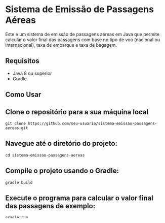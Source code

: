 # Sistema de Emissão de Passagens Aéreas

Este é um sistema de emissão de passagens aéreas em Java que permite calcular o valor final das passagens com base no tipo de voo (nacional ou internacional), taxa de embarque e taxa de bagagem. 

## Requisitos

- Java 8 ou superior
- Gradle

## Como Usar

## Clone o repositório para a sua máquina local

   ```shell
   git clone https://github.com/seu-usuario/sistema-emissao-passagens-aereas.git
```
## Navegue até o diretório do projeto:

   ```shell
   cd sistema-emissao-passagens-aereas
```
## Compile o projeto usando o Gradle:

   ```shell
   gradle build
```
## Execute o programa para calcular o valor final das passagens de exemplo:
   ```shell
   gradle run
```
## Os resultados serão exibidos no console, mostrando o valor final das passagens nacionais e internacionais de exemplo.

## Configuração Personalizada

Você pode personalizar o sistema ajustando os valores base, taxas de embarque e taxas de bagagem no arquivo `PassagemAerea.java`. Basta modificar os valores no método `main` da classe ou criar instâncias personalizadas da classe `PassagemAerea` de acordo com suas necessidades.

## Contribuições

Contribuições são bem-vindas! Se você deseja contribuir para este projeto, siga estas etapas:

1. Faça um fork do repositório.
2. Crie um branch com a sua feature: `git checkout -b minha-feature`.
3. Faça commit das suas alterações: `git commit -m 'Adicionar minha feature'`.
4. Envie as alterações para o seu fork: `git push origin minha-feature`.
5. Abra um Pull Request neste repositório.

## Licença

Este projeto está licenciado sob a Licença MIT. Consulte o arquivo [LICENSE](LICENSE) para obter detalhes.

